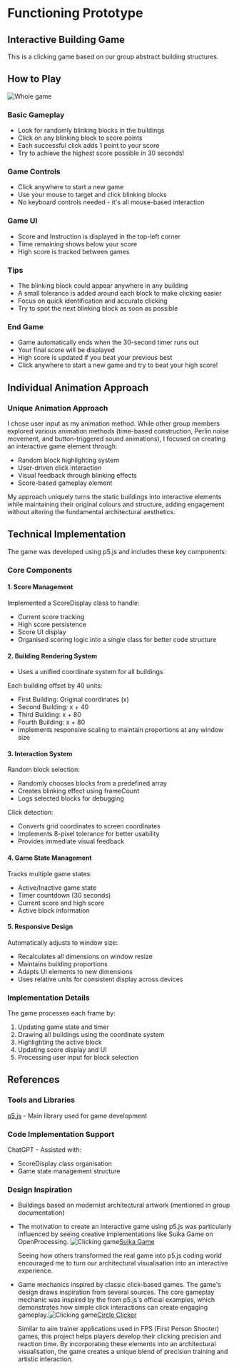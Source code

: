 # Functioning Prototype
## Interactive Building Game
This is a clicking game based on our group abstract building structures.

## How to Play
![Whole game](readmeimage/allUI.png)
### Basic Gameplay
- Look for randomly blinking blocks in the buildings
- Click on any blinking block to score points
- Each successful click adds 1 point to your score
- Try to achieve the highest score possible in 30 seconds!

### Game Controls
- Click anywhere to start a new game
- Use your mouse to target and click blinking blocks
- No keyboard controls needed - it's all mouse-based interaction

### Game UI
- Score and Instruction  is displayed in the top-left corner
- Time remaining shows below your score
- High score is tracked between games

### Tips
- The blinking block could appear anywhere in any building
- A small tolerance is added around each block to make clicking easier
- Focus on quick identification and accurate clicking
- Try to spot the next blinking block as soon as possible

### End Game
- Game automatically ends when the 30-second timer runs out
- Your final score will be displayed
- High score is updated if you beat your previous best
- Click anywhere to start a new game and try to beat your high score!

## Individual Animation Approach
### Unique Animation Approach
I chose user input as my animation method. While other group members explored various animation methods (time-based construction, Perlin noise movement, and button-triggered sound animations), I focused on creating an interactive game element through:

- Random block highlighting system
- User-driven click interaction
- Visual feedback through blinking effects
- Score-based gameplay element

My approach uniquely turns the static buildings into interactive elements while maintaining their original colours and structure, adding engagement without altering the fundamental architectural aesthetics.

## Technical Implementation

The game was developed using p5.js and includes these key components:

### Core Components

#### 1. Score Management
Implemented a ScoreDisplay class to handle:
 - Current score tracking
 - High score persistence
 - Score UI display
- Organised scoring logic into a single class for better code structure

#### 2. Building Rendering System

- Uses a unified coordinate system for all buildings

Each building offset by 40 units:
 - First Building: Original coordinates (x)
 - Second Building: x + 40
 - Third Building: x + 80
 - Fourth Building: x + 80
- Implements responsive scaling to maintain proportions at any window size

#### 3. Interaction System
Random block selection:
 - Randomly chooses blocks from a predefined array
 - Creates blinking effect using frameCount
 - Logs selected blocks for debugging
 
 Click detection:
 - Converts grid coordinates to screen coordinates
 - Implements 8-pixel tolerance for better usability
 - Provides immediate visual feedback

#### 4. Game State Management
Tracks multiple game states:
 - Active/Inactive game state
 - Timer countdown (30 seconds)
 - Current score and high score
 - Active block information

#### 5. Responsive Design
Automatically adjusts to window size:
 - Recalculates all dimensions on window resize
 - Maintains building proportions
 - Adapts UI elements to new dimensions
- Uses relative units for consistent display across devices

### Implementation Details
The game processes each frame by:
1. Updating game state and timer
2. Drawing all buildings using the coordinate system
3. Highlighting the active block
4. Updating score display and UI
5. Processing user input for block selection

## References

### Tools and Libraries
 [p5.js](https://p5js.org/) - Main library used for game development 

### Code Implementation Support
 ChatGPT - Assisted with:
 - ScoreDisplay class organisation
 - Game state management structure


### Design Inspiration
- Buildings based on modernist architectural artwork (mentioned in group documentation)

- The motivation to create an interactive game using p5.js was particularly influenced by seeing creative implementations like Suika Game on OpenProcessing. ![Clicking game](readmeimage/SuikaGame.png)[Suika Game](https://openprocessing.org/sketch/2084936) 

  Seeing how others transformed the real game into p5.js coding world encouraged me to turn our architectural visualisation into an interactive experience.

- Game mechanics inspired by classic click-based games. The game's design draws inspiration from several sources. The core gameplay mechanic was inspired by the from p5.js's official examples, which demonstrates how simple click interactions can create engaging gameplay.![Clicking game](readmeimage/微信图片_20241108190910.png)[Circle Clicker](https://p5js.org/examples/games-circle-clicker/)

  Similar to aim trainer applications used in FPS (First Person Shooter) games, this project helps players develop their clicking precision and reaction time. By incorporating these elements into an architectural visualisation, the game creates a unique blend of precision training and artistic interaction.
